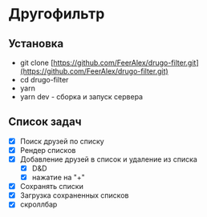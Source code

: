 # Другофильтр

## Установка
* git clone [https://github.com/FeerAlex/drugo-filter.git](https://github.com/FeerAlex/drugo-filter.git)
* cd drugo-filter
* yarn
* yarn dev - сборка и запуск сервера

## Список задач
  - [X] Поиск друзей по списку
  - [X] Рендер списков
  - [X] Добавление друзей в список и удаление из списка
    - [X] D&D
    - [X] нажатие на "+"
  - [X] Сохранять списки
  - [X] Загрузка сохраненных списков
  - [X] скроллбар